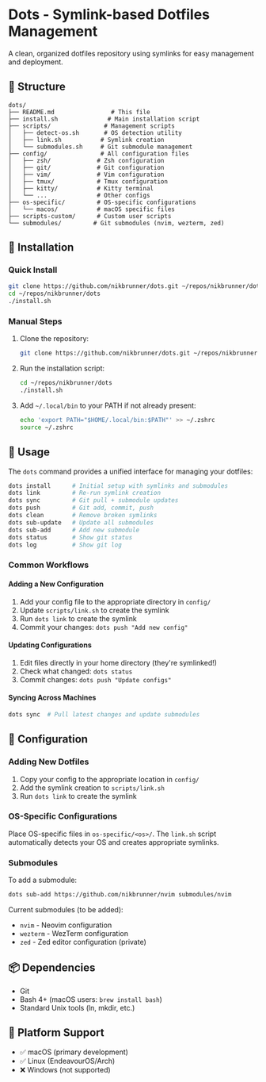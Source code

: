 # Dots - Symlink-based Dotfiles Management

A clean, organized dotfiles repository using symlinks for easy management and deployment.

## 📁 Structure

```
dots/
├── README.md                # This file
├── install.sh              # Main installation script
├── scripts/               # Management scripts
│   ├── detect-os.sh       # OS detection utility
│   ├── link.sh           # Symlink creation
│   └── submodules.sh     # Git submodule management
├── config/               # All configuration files
│   ├── zsh/             # Zsh configuration
│   ├── git/             # Git configuration
│   ├── vim/             # Vim configuration
│   ├── tmux/            # Tmux configuration
│   ├── kitty/           # Kitty terminal
│   └── ...              # Other configs
├── os-specific/         # OS-specific configurations
│   └── macos/           # macOS specific files
├── scripts-custom/      # Custom user scripts
└── submodules/         # Git submodules (nvim, wezterm, zed)
```

## 🚀 Installation

### Quick Install

```bash
git clone https://github.com/nikbrunner/dots.git ~/repos/nikbrunner/dots
cd ~/repos/nikbrunner/dots
./install.sh
```

### Manual Steps

1. Clone the repository:
   ```bash
   git clone https://github.com/nikbrunner/dots.git ~/repos/nikbrunner/dots
   ```

2. Run the installation script:
   ```bash
   cd ~/repos/nikbrunner/dots
   ./install.sh
   ```

3. Add `~/.local/bin` to your PATH if not already present:
   ```bash
   echo 'export PATH="$HOME/.local/bin:$PATH"' >> ~/.zshrc
   source ~/.zshrc
   ```

## 📝 Usage

The `dots` command provides a unified interface for managing your dotfiles:

```bash
dots install      # Initial setup with symlinks and submodules
dots link         # Re-run symlink creation
dots sync         # Git pull + submodule updates
dots push         # Git add, commit, push
dots clean        # Remove broken symlinks
dots sub-update   # Update all submodules
dots sub-add      # Add new submodule
dots status       # Show git status
dots log          # Show git log
```

### Common Workflows

#### Adding a New Configuration

1. Add your config file to the appropriate directory in `config/`
2. Update `scripts/link.sh` to create the symlink
3. Run `dots link` to create the symlink
4. Commit your changes: `dots push "Add new config"`

#### Updating Configurations

1. Edit files directly in your home directory (they're symlinked!)
2. Check what changed: `dots status`
3. Commit changes: `dots push "Update configs"`

#### Syncing Across Machines

```bash
dots sync  # Pull latest changes and update submodules
```

## 🔧 Configuration

### Adding New Dotfiles

1. Copy your config to the appropriate location in `config/`
2. Add the symlink creation to `scripts/link.sh`
3. Run `dots link` to create the symlink

### OS-Specific Configurations

Place OS-specific files in `os-specific/<os>/`. The `link.sh` script automatically detects your OS and creates appropriate symlinks.

### Submodules

To add a submodule:

```bash
dots sub-add https://github.com/nikbrunner/nvim submodules/nvim
```

Current submodules (to be added):
- `nvim` - Neovim configuration
- `wezterm` - WezTerm configuration  
- `zed` - Zed editor configuration (private)

## 📦 Dependencies

- Git
- Bash 4+ (macOS users: `brew install bash`)
- Standard Unix tools (ln, mkdir, etc.)

## 🤝 Platform Support

- ✅ macOS (primary development)
- ✅ Linux (EndeavourOS/Arch)
- ❌ Windows (not supported)

